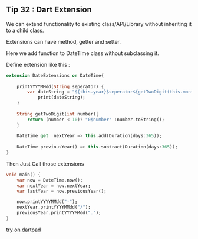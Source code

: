 ## Tip  32 : Dart Extension

We can extend functionality to existing class/API/Library without inheriting it to a child class.

Extensions can have method, getter and setter.

Here we add function to DateTime class without subclassing it.

Define extension like this :

```dart
extension DateExtensions on DateTime{
        
    printYYYYMMdd(String seperator) {
        var dateString = "${this.year}$seperator${getTwoDigit(this.month)}$seperator${getTwoDigit(this.day)}";
            print(dateString);
    }
        
    String getTwoDigit(int number){
        return (number < 10)? "0$number" :number.toString();
    }
        
    DateTime get  nextYear => this.add(Duration(days:365));
        
    DateTime previousYear() => this.subtract(Duration(days:365));
}
```

Then Just Call those extensions

```dart
void main() {
    var now = DateTime.now();
    var nextYear = now.nextYear;
    var lastYear = now.previousYear();

    now.printYYYYMMdd("-");
    nextYear.printYYYYMMdd("/");
    previousYear.printYYYYMMdd(".");
}
```

[try on dartpad](https://dartpad.dartlang.org/45e30e5208b39123053f2408624d641c)

